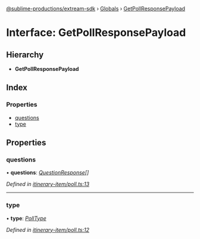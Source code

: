 [@sublime-productions/extream-sdk](../README.md) › [Globals](../globals.md) › [GetPollResponsePayload](getpollresponsepayload.md)

# Interface: GetPollResponsePayload

## Hierarchy

* **GetPollResponsePayload**

## Index

### Properties

* [questions](getpollresponsepayload.md#questions)
* [type](getpollresponsepayload.md#type)

## Properties

###  questions

• **questions**: *[QuestionResponse](questionresponse.md)[]*

*Defined in [itinerary-item/poll.ts:13](https://github.com/Extream-SaaS/ex-sdk/blob/a37ebb4/src/itinerary-item/poll.ts#L13)*

___

###  type

• **type**: *[PollType](../enums/polltype.md)*

*Defined in [itinerary-item/poll.ts:12](https://github.com/Extream-SaaS/ex-sdk/blob/a37ebb4/src/itinerary-item/poll.ts#L12)*
